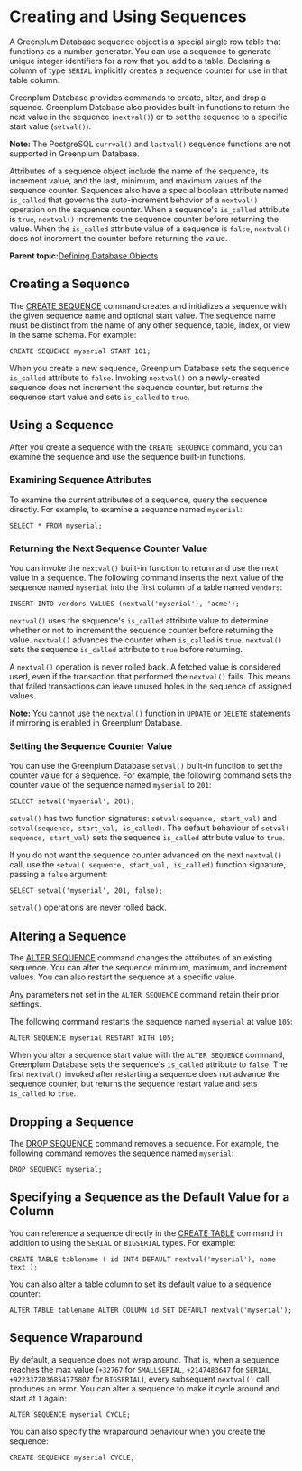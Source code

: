 # Creating and Using Sequences 

A Greenplum Database sequence object is a special single row table that functions as a number generator. You can use a sequence to generate unique integer identifiers for a row that you add to a table. Declaring a column of type `SERIAL` implicitly creates a sequence counter for use in that table column.

Greenplum Database provides commands to create, alter, and drop a squence. Greenplum Database also provides built-in functions to return the next value in the sequence \(`nextval()`\) or to set the sequence to a specific start value \(`setval()`\).

**Note:** The PostgreSQL `currval()` and `lastval()` sequence functions are not supported in Greenplum Database.

Attributes of a sequence object include the name of the sequence, its increment value, and the last, minimum, and maximum values of the sequence counter. Sequences also have a special boolean attribute named `is_called` that governs the auto-increment behavior of a `nextval()` operation on the sequence counter. When a sequence's `is_called` attribute is `true`, `nextval()` increments the sequence counter before returning the value. When the `is_called` attribute value of a sequence is `false`, `nextval()` does not increment the counter before returning the value.

**Parent topic:**[Defining Database Objects](../ddl/ddl.html)

## Creating a Sequence 

The [CREATE SEQUENCE](../../ref_guide/sql_commands/CREATE_SEQUENCE.html) command creates and initializes a sequence with the given sequence name and optional start value. The sequence name must be distinct from the name of any other sequence, table, index, or view in the same schema. For example:

```
CREATE SEQUENCE myserial START 101;

```

When you create a new sequence, Greenplum Database sets the sequence `is_called` attribute to `false`. Invoking `nextval()` on a newly-created sequence does not increment the sequence counter, but returns the sequence start value and sets `is_called` to `true`.

## Using a Sequence 

After you create a sequence with the `CREATE SEQUENCE` command, you can examine the sequence and use the sequence built-in functions.

### Examining Sequence Attributes 

To examine the current attributes of a sequence, query the sequence directly. For example, to examine a sequence named `myserial`:

```
SELECT * FROM myserial;

```

### Returning the Next Sequence Counter Value 

You can invoke the `nextval()` built-in function to return and use the next value in a sequence. The following command inserts the next value of the sequence named `myserial` into the first column of a table named `vendors`:

```
INSERT INTO vendors VALUES (nextval('myserial'), 'acme');

```

`nextval()` uses the sequence's `is_called` attribute value to determine whether or not to increment the sequence counter before returning the value. `nextval()` advances the counter when `is_called` is `true`. `nextval()` sets the sequence `is_called` attribute to `true` before returning.

A `nextval()` operation is never rolled back. A fetched value is considered used, even if the transaction that performed the `nextval()` fails. This means that failed transactions can leave unused holes in the sequence of assigned values.

**Note:** You cannot use the `nextval()` function in `UPDATE` or `DELETE` statements if mirroring is enabled in Greenplum Database.

### Setting the Sequence Counter Value 

You can use the Greenplum Database `setval()` built-in function to set the counter value for a sequence. For example, the following command sets the counter value of the sequence named `myserial` to `201`:

```
SELECT setval('myserial', 201);

```

`setval()` has two function signatures: `setval(sequence, start_val)` and `setval(sequence, start_val, is_called)`. The default behaviour of `setval( sequence, start_val)` sets the sequence `is_called` attribute value to `true`.

If you do not want the sequence counter advanced on the next `nextval()` call, use the `setval( sequence, start_val, is_called)` function signature, passing a `false` argument:

```
SELECT setval('myserial', 201, false);

```

`setval()` operations are never rolled back.

## Altering a Sequence 

The [ALTER SEQUENCE](../../ref_guide/sql_commands/ALTER_SEQUENCE.html) command changes the attributes of an existing sequence. You can alter the sequence minimum, maximum, and increment values. You can also restart the sequence at a specific value.

Any parameters not set in the `ALTER SEQUENCE` command retain their prior settings.

The following command restarts the sequence named `myserial` at value `105`:

```
ALTER SEQUENCE myserial RESTART WITH 105;

```

When you alter a sequence start value with the `ALTER SEQUENCE` command, Greenplum Database sets the sequence's `is_called` attribute to `false`. The first `nextval()` invoked after restarting a sequence does not advance the sequence counter, but returns the sequence restart value and sets `is_called` to `true`.

## Dropping a Sequence 

The [DROP SEQUENCE](../../ref_guide/sql_commands/DROP_SEQUENCE.html) command removes a sequence. For example, the following command removes the sequence named `myserial`:

```
DROP SEQUENCE myserial;

```

## Specifying a Sequence as the Default Value for a Column 

You can reference a sequence directly in the [CREATE TABLE](../../ref_guide/sql_commands/CREATE_TABLE.html) command in addition to using the `SERIAL` or `BIGSERIAL` types. For example:

```
CREATE TABLE tablename ( id INT4 DEFAULT nextval('myserial'), name text );

```

You can also alter a table column to set its default value to a sequence counter:

```
ALTER TABLE tablename ALTER COLUMN id SET DEFAULT nextval('myserial');

```

## Sequence Wraparound 

By default, a sequence does not wrap around. That is, when a sequence reaches the max value \(`+32767` for `SMALLSERIAL`, `+2147483647` for `SERIAL`, `+9223372036854775807` for `BIGSERIAL`\), every subsequent `nextval()` call produces an error. You can alter a sequence to make it cycle around and start at `1` again:

```
ALTER SEQUENCE myserial CYCLE;
```

You can also specify the wraparound behaviour when you create the sequence:

```
CREATE SEQUENCE myserial CYCLE;
```

